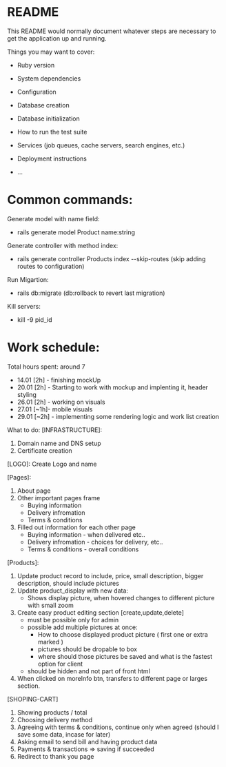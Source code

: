# README

This README would normally document whatever steps are necessary to get the
application up and running.

Things you may want to cover:

* Ruby version

* System dependencies

* Configuration

* Database creation

* Database initialization

* How to run the test suite

* Services (job queues, cache servers, search engines, etc.)

* Deployment instructions

* ...

# Common commands:

Generate model with name field:
- rails generate model Product name:string

Generate controller with method index:
- rails generate controller Products index --skip-routes (skip adding routes to configuration)

Run Migartion:
- rails db:migrate (db:rollback to revert last migration)

Kill servers:
- kill -9 pid_id


# Work schedule:
Total hours spent: around 7

- 14.01 [2h] - finishing mockUp 
- 20.01 [2h] - Starting to work with mockup and implenting it, header styling
- 26.01 [2h] - working on visuals
- 27.01 [~1h]- mobile visuals
- 29.01 [~2h] - implementing some rendering logic and work list creation



What to do: 
[INFRASTRUCTURE]:
1. Domain name and DNS setup
2. Certificate creation

[LOGO]:
Create Logo and name

[Pages]:
1. About page
2. Other important pages frame
    * Buying information
    * Delivery infromation
    * Terms & conditions
3. Filled out information for each other page
    * Buying information - when delivered etc..
    * Delivery infromation - choices for delivery, etc..
    * Terms & conditions - overall conditions

[Products]:
1. Update product record to include, price, small description, bigger description, should include pictures
2. Update product_display with new data:
    * Shows display picture, when hovered changes to different picture with small zoom
3. Create easy product editing section [create,update,delete]
    * must be possible only for admin
    * possible add multiple pictures at once:
        * How to choose displayed product picture ( first one or extra marked )
        * pictures should be dropable to box
        * where should those pictures be saved and what is the fastest option for client
    * should be hidden and not part of front html
4. When clicked on moreInfo btn, transfers to different page or larges section.
 
[SHOPING-CART]
1. Showing products / total
2. Choosing delivery method
3. Agreeing with terms & conditions, continue only when agreed (should I save some data, incase for later)
4. Asking email to send bill and having product data
5. Payments & transactions => saving if succeeded
6. Redirect to thank you page
